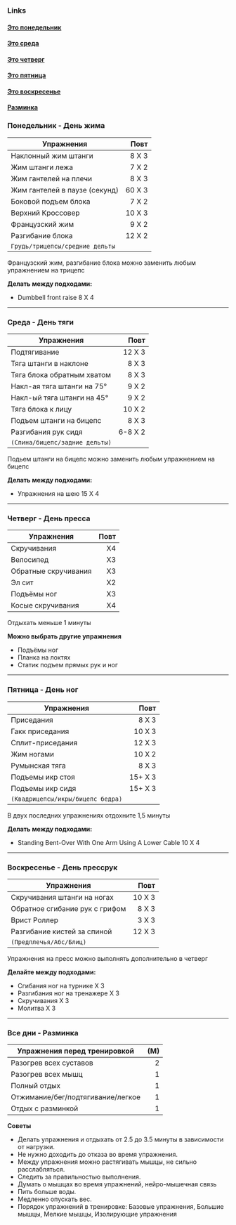 ### Links
#### [Это понедельник](#понедельник---день-жима)

#### [Это среда](#среда---день-тяги)

#### [Это четверг](#четверг---день-пресса)

#### [Это пятница](#пятница---день-ног)

#### [Это воскресенье](#воскресенье---день-прессрук)

#### [Разминка](#все-дни---разминка)



### Понедельник - День жима
| Упражнения | Повт |
| ---- | ---: |
| Наклонный жим штанги | 8 X 3 |
| Жим штанги лежа | 7 X 2 |
| Жим гантелей на плечи | 8 X 3 |
| Жим гантелей в паузе (секунд) | 60 X 3 |
| Боковой подъем блока | 7 X 2 |
| Верхний Кроссовер | 10 X 3 |
| Французский жим | 9 X 2 |
| Разгибание блока | 12 X 2 |
| `Грудь/трицепсы/cредние дельты` |  |

Французский жим, разгибание блока можно заменить любым упражнением на трицепс

**Делать между подходами:** 
- Dumbbell front raise 8 X 4
--- 
### Среда - День тяги 
| Упражнения | Повт |
| ---- | ---: |
| Подтягивание | 12 X 3 |
| Тяга штанги в наклоне | 8 X 3 |
| Тяга блока обратным хватом | 8 X 3 |
| Накл-ая тяга штанги на 75° | 9 X 2 |
| Накл-ый тяга штанги на 45° | 9 X 2 |
| Тяга блока к лицу | 10 X 2 |
| Подъем штанги на бицепс | 8 X 3 |
| Разгибания рук сидя | 6-8 X 2 |
| ``(Спина/бицепс/задние дельты)`` |  |

Подьем штанги на бицепс можно заменить любым упражнением на бицепс

**Делать между подходами:** 
- Упражнения на шею 15 X 4 
---
### Четверг - День пресса
| Упражнения | Повт |
| ---- | ---: |
| Скручивания | X4 |
| Велосипед | X3 |
| Обратные скручивания | X3 |
| Эл сит | X2
| Подъёмы ног | X3 |
| Косые скручивания | X4 |

Отдыхать меньше 1 минуты

**Можно выбрать другие упражнения**
- Подъёмы ног
- Планка на локтях
- Статик подъем прямых рук и ног
---
### Пятница - День ног
| Упражнения | Повт |
| ---- | ---: |
| Приседания | 8 X 3 |
| Гакк приседания | 10 X 3 |
| Сплит-приседания | 12 X 3 |
| Жим ногами | 10 X 2 |
| Румынская тяга | 8 X 3 |
| Подъемы икр стоя | 15+ X 3 |
| Подъемы икр сидя | 15+ X 3 |
| `(Квадрицепсы/икры/бицепс бедра)` |  |

В двух последних упражнениях отдохните 1,5 минуты

**Делать между подходами:**
- Standing Bent-Over With One Arm Using A Lower Cable 10 X 4
---
### Воскресенье - День прессрук
| Упражнения | Повт |
| ---- | ---: |
| Скручивания штанги на ногах | 10 X 3 |
| Обратное сгибание рук с грифом | 8 X 3 |
| Врист Роллер | 3 X 3 |
| Разгибание кистей за спиной | 12 X 3 |
| `(Предплечья/Абс/Блиц)` |  |

Упражнения на пресс можно выполнять дополнительно в четверг

**Делайте между подходами:**
- Сгибания ног на турнике X 3
- Разгибания ног на тренажере X 3
- Скручивания X 3
- Молитва X 3
---
### Все дни - Разминка
Упражнения перед тренировкой | (М)
--- | ---:
Разогрев всех суставов | 2 
Разогрев всех мышц | 1
Полный отдых | 1
Отжимание/бег/подтягивание/легкое | 1
Отдых с разминкой| 1

**Советы**
- Делать упражнения и отдыхать от 2.5 до 3.5 минуты в зависимости от нагрузки.
- Не нужно доходить до отказа во время упражнения.
- Между упражнения можно растягивать мышцы, не сильно расслабляться.
- Следить за правильностью выполнения.
- Думать о мышцах во время упражнений, нейро-мышечная связь
- Пить больше воды.
- Медленно опускать вес.
- Порядок упражнений в тренировке: Базовые упражнения, Большие мышцы, Мелкие мышцы, Изолирующие упражнения
